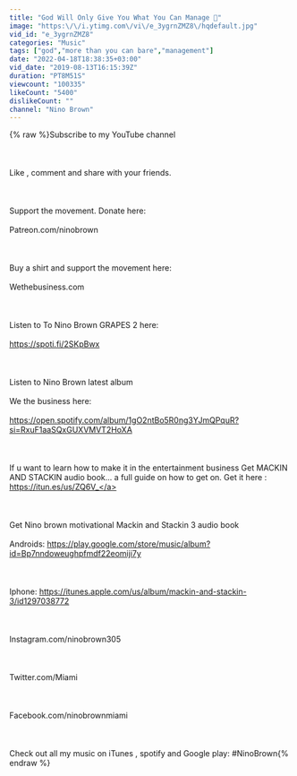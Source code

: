 ```yaml
---
title: "God Will Only Give You What You Can Manage 🙏"
image: "https:\/\/i.ytimg.com\/vi\/e_3ygrnZMZ8\/hqdefault.jpg"
vid_id: "e_3ygrnZMZ8"
categories: "Music"
tags: ["god","more than you can bare","management"]
date: "2022-04-18T18:38:35+03:00"
vid_date: "2019-08-13T16:15:39Z"
duration: "PT8M51S"
viewcount: "100335"
likeCount: "5400"
dislikeCount: ""
channel: "Nino Brown"
---
```

{% raw %}Subscribe to my YouTube channel <br /><br /><br /><br />Like , comment and share with your friends. <br /><br /><br /><br />Support the movement. Donate here: <br /><br />Patreon.com/ninobrown <br /><br /><br /><br />Buy a shirt and support the movement here:<br /><br />Wethebusiness.com <br /><br /><br /><br />Listen to To Nino Brown GRAPES 2 here: <br /><br /><a rel="nofollow" target="blank" href="https://spoti.fi/2SKpBwx">https://spoti.fi/2SKpBwx</a><br /><br /><br /><br />Listen to Nino Brown latest album <br /><br />We the business here: <br /><br /><a rel="nofollow" target="blank" href="https://open.spotify.com/album/1gO2ntBo5R0ng3YJmQPquR?si=RxuF1aaSQxGUXVMVT2HoXA">https://open.spotify.com/album/1gO2ntBo5R0ng3YJmQPquR?si=RxuF1aaSQxGUXVMVT2HoXA</a><br /><br /><br /><br />If u want to learn how to make it in the entertainment business Get MACKIN AND STACKIN audio book... a full guide on how to get on. Get it here : <a rel="nofollow" target="blank" href="https://itun.es/us/ZQ6V_">https://itun.es/us/ZQ6V_</a><br /><br /><br /><br />Get Nino brown motivational Mackin and Stackin 3 audio book<br /><br />Androids: <a rel="nofollow" target="blank" href="https://play.google.com/store/music/album?id=Bp7nndoweughpfmdf22eomiji7y">https://play.google.com/store/music/album?id=Bp7nndoweughpfmdf22eomiji7y</a> <br /><br /><br /><br />Iphone: <a rel="nofollow" target="blank" href="https://itunes.apple.com/us/album/mackin-and-stackin-3/id1297038772">https://itunes.apple.com/us/album/mackin-and-stackin-3/id1297038772</a><br /><br /><br /><br />Instagram.com/ninobrown305 <br /><br /><br /><br />Twitter.com/Miami <br /><br /><br /><br />Facebook.com/ninobrownmiami <br /><br /><br /><br />Check out all my music on iTunes , spotify and Google play: #NinoBrown{% endraw %}
